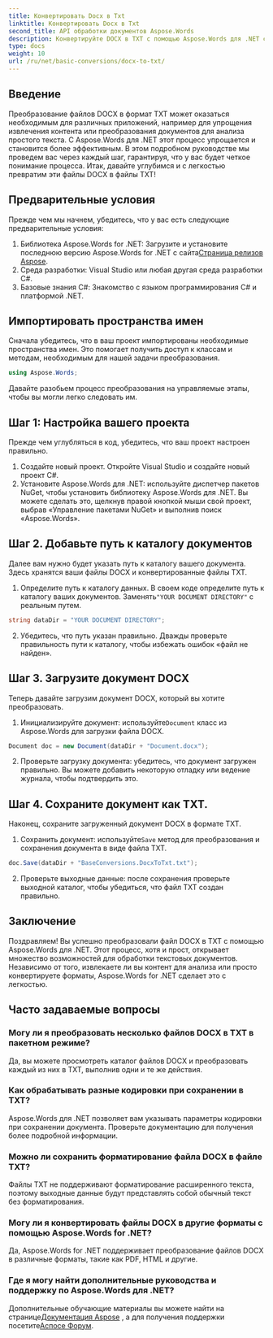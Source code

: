 ```yaml
---
title: Конвертировать Docx в Txt
linktitle: Конвертировать Docx в Txt
second_title: API обработки документов Aspose.Words
description: Конвертируйте DOCX в TXT с помощью Aspose.Words для .NET с помощью нашего пошагового руководства. Научитесь эффективно и легко преобразовывать документы.
type: docs
weight: 10
url: /ru/net/basic-conversions/docx-to-txt/
---
```

## Введение

Преобразование файлов DOCX в формат TXT может оказаться необходимым для различных приложений, например для упрощения извлечения контента или преобразования документов для анализа простого текста. С Aspose.Words для .NET этот процесс упрощается и становится более эффективным. В этом подробном руководстве мы проведем вас через каждый шаг, гарантируя, что у вас будет четкое понимание процесса. Итак, давайте углубимся и с легкостью превратим эти файлы DOCX в файлы TXT!

## Предварительные условия

Прежде чем мы начнем, убедитесь, что у вас есть следующие предварительные условия:

1.  Библиотека Aspose.Words for .NET: Загрузите и установите последнюю версию Aspose.Words for .NET с сайта[Страница релизов Aspose](https://releases.aspose.com/words/net/).
2. Среда разработки: Visual Studio или любая другая среда разработки C#.
3. Базовые знания C#: Знакомство с языком программирования C# и платформой .NET.

## Импортировать пространства имен

Сначала убедитесь, что в ваш проект импортированы необходимые пространства имен. Это помогает получить доступ к классам и методам, необходимым для нашей задачи преобразования.

```csharp
using Aspose.Words;
```

Давайте разобьем процесс преобразования на управляемые этапы, чтобы вы могли легко следовать им.

## Шаг 1: Настройка вашего проекта

Прежде чем углубляться в код, убедитесь, что ваш проект настроен правильно.

1. Создайте новый проект. Откройте Visual Studio и создайте новый проект C#.
2. Установите Aspose.Words для .NET: используйте диспетчер пакетов NuGet, чтобы установить библиотеку Aspose.Words для .NET. Вы можете сделать это, щелкнув правой кнопкой мыши свой проект, выбрав «Управление пакетами NuGet» и выполнив поиск «Aspose.Words».

## Шаг 2. Добавьте путь к каталогу документов

Далее вам нужно будет указать путь к каталогу вашего документа. Здесь хранятся ваши файлы DOCX и конвертированные файлы TXT.

1.  Определите путь к каталогу данных. В своем коде определите путь к каталогу ваших документов. Заменять`"YOUR DOCUMENT DIRECTORY"` с реальным путем.

```csharp
string dataDir = "YOUR DOCUMENT DIRECTORY";
```

2. Убедитесь, что путь указан правильно. Дважды проверьте правильность пути к каталогу, чтобы избежать ошибок «файл не найден».

## Шаг 3. Загрузите документ DOCX

Теперь давайте загрузим документ DOCX, который вы хотите преобразовать.

1.  Инициализируйте документ: используйте`Document` класс из Aspose.Words для загрузки файла DOCX.

```csharp
Document doc = new Document(dataDir + "Document.docx");
```

2. Проверьте загрузку документа: убедитесь, что документ загружен правильно. Вы можете добавить некоторую отладку или ведение журнала, чтобы подтвердить это.

## Шаг 4. Сохраните документ как TXT.

Наконец, сохраните загруженный документ DOCX в формате TXT.

1.  Сохранить документ: используйте`Save` метод для преобразования и сохранения документа в виде файла TXT.

```csharp
doc.Save(dataDir + "BaseConversions.DocxToTxt.txt");
```

2. Проверьте выходные данные: после сохранения проверьте выходной каталог, чтобы убедиться, что файл TXT создан правильно.

## Заключение

Поздравляем! Вы успешно преобразовали файл DOCX в TXT с помощью Aspose.Words для .NET. Этот процесс, хотя и прост, открывает множество возможностей для обработки текстовых документов. Независимо от того, извлекаете ли вы контент для анализа или просто конвертируете форматы, Aspose.Words for .NET сделает это с легкостью.

## Часто задаваемые вопросы

### Могу ли я преобразовать несколько файлов DOCX в TXT в пакетном режиме?

Да, вы можете просмотреть каталог файлов DOCX и преобразовать каждый из них в TXT, выполнив одни и те же действия.

### Как обрабатывать разные кодировки при сохранении в TXT?

Aspose.Words для .NET позволяет вам указывать параметры кодировки при сохранении документа. Проверьте документацию для получения более подробной информации.

### Можно ли сохранить форматирование файла DOCX в файле TXT?

Файлы TXT не поддерживают форматирование расширенного текста, поэтому выходные данные будут представлять собой обычный текст без форматирования.

### Могу ли я конвертировать файлы DOCX в другие форматы с помощью Aspose.Words for .NET?

Да, Aspose.Words for .NET поддерживает преобразование файлов DOCX в различные форматы, такие как PDF, HTML и другие.

### Где я могу найти дополнительные руководства и поддержку по Aspose.Words для .NET?

 Дополнительные обучающие материалы вы можете найти на странице[Документация Aspose](https://reference.aspose.com/words/net/) , а для получения поддержки посетите[Аспосе Форум](https://forum.aspose.com/c/words/8).

